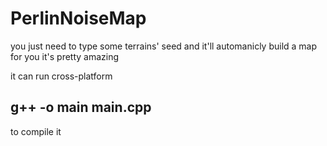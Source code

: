 # PerlinNoiseMap
you just need to type some terrains' seed
and it'll automanicly build a map for you
it's pretty amazing

it can run cross-platform
## g++ -o main main.cpp ##
to compile it
